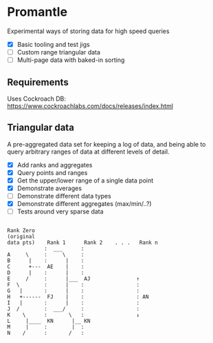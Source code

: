 # Promantle
Experimental ways of storing data for high speed queries

* [x] Basic tooling and test jigs
* [ ] Custom range triangular data
* [ ] Multi-page data with baked-in sorting

## Requirements

Uses Cockroach DB: https://www.cockroachlabs.com/docs/releases/index.html

## Triangular data

A pre-aggregated data set for keeping a log of data, and being able to query arbitrary
ranges of data at different levels of detail.

* [x] Add ranks and aggregates
* [x] Query points and ranges
* [x] Get the upper/lower range of a single data point
* [x] Demonstrate averages
* [ ] Demonstrate different data types
* [x] Demonstrate different aggregates (max/min/..?)
* [ ] Tests around very sparse data

```

Rank Zero
(original
data pts)    Rank 1      Rank 2    . . .   Rank n
            :  ___      :
A     \     :     \     :
B      |    :      |    :
C      +---  AE    |    :
D      |    :      |    :
E     /     :      |___  AJ               ↑
F  \        :      |    :                 :
G   |       :      |    :                 :
H   +------  FJ    |    :                 : AN
I   |       :      |    :                 :
J  /        :  ___/     :                 :
K    \      :       \   :                 ↓
L     |____  KN      |__ KN
M     |     :        |  :
N    /      :       /   :

```